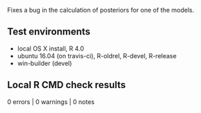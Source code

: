 Fixes a bug in the calculation of posteriors for one of the models.

## Test environments
* local OS X install, R 4.0
* ubuntu 16.04 (on travis-ci), R-oldrel, R-devel, R-release
* win-builder (devel)

## Local R CMD check results
0 errors | 0 warnings | 0 notes
